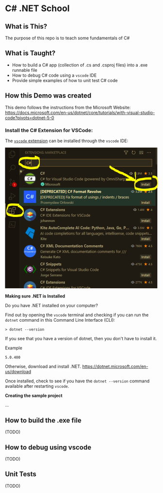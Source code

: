 # C# .NET School

## What is This?

The purpose of this repo is to teach some fundamentals of C#

## What is Taught?

- How to build a C# app (collection of .cs and .csproj files) into a .exe runnable file
- How to debug C# code using a `vscode` IDE
- Provide simple examples of how to unit test C# code

## How this Demo was created

This demo follows the instructions from the Microsoft Website: <https://docs.microsoft.com/en-us/dotnet/core/tutorials/with-visual-studio-code?pivots=dotnet-5-0>

### Install the C# Extension for VSCode:

The [`vscode` extension](https://marketplace.visualstudio.com/items?itemName=ms-dotnettools.csharp) can be installed through the `vscode` IDE:

![Install the C# Extension in vscode](doc/image/installVscodeExtensionForCS.PNG)

**Making sure .NET is Installed**

Do you have .NET installed on your computer?

Find out by opening the `vscode` terminal and checking if you can run the `dotnet` command in this Command Line Interface (CLI):

```
> dotnet --version
```

If you see that you have a version of dotnet, then you don't have to install it.

Example
```
5.0.400
```

Otherwise, download and install .NET. <https://dotnet.microsoft.com/en-us/download>

Once installed, check to see if you have the `dotnet --version` command available after restarting `vscode`.

**Creating the sample project**

...

## How to build the .exe file

(TODO)

## How to debug using vscode

(TODO)

## Unit Tests

(TODO)
